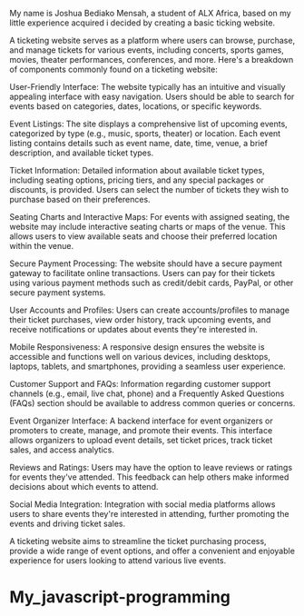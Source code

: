 My name is Joshua Bediako Mensah, a student of ALX Africa, based on my little experience acquired i decided by creating a basic ticking website.

A ticketing website serves as a platform where users can browse, purchase, and manage tickets for various events, including concerts, sports games, movies, theater performances, conferences, and more. Here's a breakdown of components commonly found on a ticketing website:

User-Friendly Interface: The website typically has an intuitive and visually appealing interface with easy navigation. Users should be able to search for events based on categories, dates, locations, or specific keywords.

Event Listings: The site displays a comprehensive list of upcoming events, categorized by type (e.g., music, sports, theater) or location. Each event listing contains details such as event name, date, time, venue, a brief description, and available ticket types.

Ticket Information: Detailed information about available ticket types, including seating options, pricing tiers, and any special packages or discounts, is provided. Users can select the number of tickets they wish to purchase based on their preferences.

Seating Charts and Interactive Maps: For events with assigned seating, the website may include interactive seating charts or maps of the venue. This allows users to view available seats and choose their preferred location within the venue.

Secure Payment Processing: The website should have a secure payment gateway to facilitate online transactions. Users can pay for their tickets using various payment methods such as credit/debit cards, PayPal, or other secure payment systems.

User Accounts and Profiles: Users can create accounts/profiles to manage their ticket purchases, view order history, track upcoming events, and receive notifications or updates about events they're interested in.

Mobile Responsiveness: A responsive design ensures the website is accessible and functions well on various devices, including desktops, laptops, tablets, and smartphones, providing a seamless user experience.

Customer Support and FAQs: Information regarding customer support channels (e.g., email, live chat, phone) and a Frequently Asked Questions (FAQs) section should be available to address common queries or concerns.

Event Organizer Interface: A backend interface for event organizers or promoters to create, manage, and promote their events. This interface allows organizers to upload event details, set ticket prices, track ticket sales, and access analytics.

Reviews and Ratings: Users may have the option to leave reviews or ratings for events they've attended. This feedback can help others make informed decisions about which events to attend.

Social Media Integration: Integration with social media platforms allows users to share events they're interested in attending, further promoting the events and driving ticket sales.

A ticketing website aims to streamline the ticket purchasing process, provide a wide range of event options, and offer a convenient and enjoyable experience for users looking to attend various live events.

# My_javascript-programming
